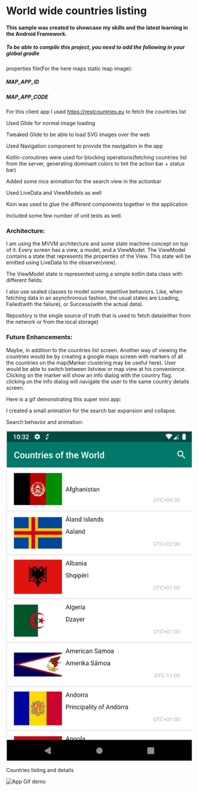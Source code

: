 # World wide countries listing

#### This sample was created to showcase my skills and the latest learning in the Android Framework.

##### To be able to compile this project, you need to add the following in your global gradle
properties file(For the here maps static map image):

##### MAP_APP_ID
##### MAP_APP_CODE

For this client app I used https://restcountries.eu to fetch the countries list

Used Glide for normal image loading

Tweaked Glide to be able to load SVG images over the web

Used Navigation component to provide the navigation in the app

Kotlin-coroutines were used for blocking operations(fetching countries list from the server,
generating dominant colors to tint the action bar + status bar)

Added some nice animation for the search view in the actionbar

Used LiveData and ViewModels as well

Koin was used to glue the different components together in the application

Included some few number of unit tests as well.


### Architecture:

I am using the MVVM architecture and some state machine concept on top of it.
Every screen has a view, a model, and a ViewModel. The ViewModel contains a state that represents
the properties of the View. This state will be emitted using LiveData to the observer(view).

The ViewModel state is represented using a simple kotlin data class with different fields.

I also use sealed classes to model some repetitive behaviors. Like, when fetching data in an
asynchronous fashion, the usual states are Loading, Failed(with the failure), or Success(with the
actual data).

Repository is the single source of truth that is used to fetch data(either from the network or
from the local storage)

### Future Enhancements:

Maybe, in addition to the countries list screen. Another way of viewing the countries would be by
creating a google maps screen with markers of all the countries on the map(Marker clustering may be
useful here). User would be able to switch between listview or map view at his convenience.
Clicking on the marker will show an info dialog with the country flag. clicking on the info dialog
will navigate the user to the same country details screen.


Here is a gif demonstrating this super mini app:


I created a small animation for the search bar expansion and collapse.

Search behavior and animation:

![Search animation Gif](/readmeassets/country_picker_search_animation.gif)


Countries listing and details

![App Gif demo](/readmeassets/country_picker_list_details.gif)